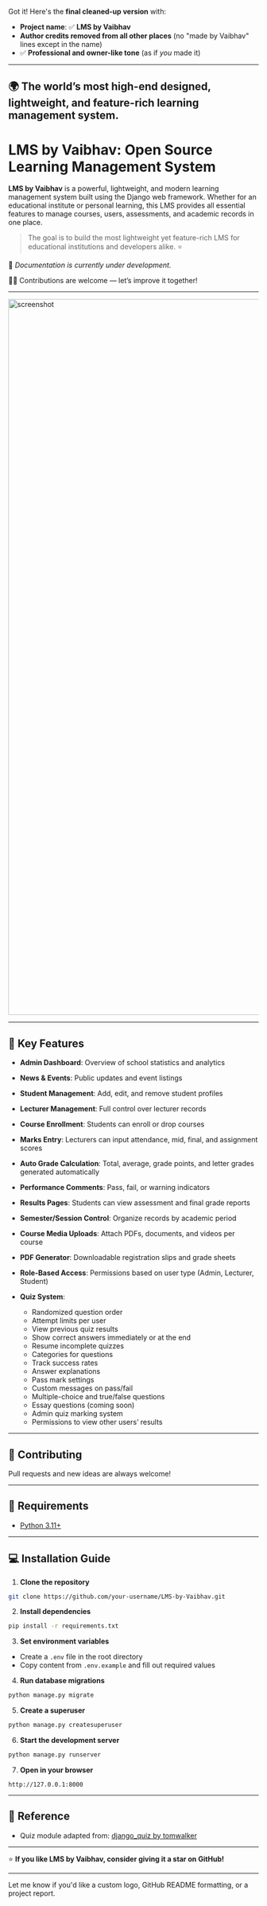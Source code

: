 Got it! Here's the **final cleaned-up version** with:

* **Project name**: ✅ **LMS by Vaibhav**
* **Author credits removed from all other places** (no "made by Vaibhav" lines except in the name)
* ✅ **Professional and owner-like tone** (as if *you* made it)

---

## 🌍 The world’s most high-end designed, lightweight, and feature-rich learning management system.

# **LMS by Vaibhav**: Open Source Learning Management System

**LMS by Vaibhav** is a powerful, lightweight, and modern learning management system built using the Django web framework. Whether for an educational institute or personal learning, this LMS provides all essential features to manage courses, users, assessments, and academic records in one place.

> The goal is to build the most lightweight yet feature-rich LMS for educational institutions and developers alike. ⭐️

📄 *Documentation is currently under development.*

👩‍💻 Contributions are welcome — let’s improve it together!

---

<img width="1440" alt="screenshot" src="https://github.com/officialvayu/lms-image/blob/main/WhatsApp%20Image%202025-07-09%20at%207.15.41%20PM.jpeg">

---

## 🚀 Key Features

* **Admin Dashboard**: Overview of school statistics and analytics
* **News & Events**: Public updates and event listings
* **Student Management**: Add, edit, and remove student profiles
* **Lecturer Management**: Full control over lecturer records
* **Course Enrollment**: Students can enroll or drop courses
* **Marks Entry**: Lecturers can input attendance, mid, final, and assignment scores
* **Auto Grade Calculation**: Total, average, grade points, and letter grades generated automatically
* **Performance Comments**: Pass, fail, or warning indicators
* **Results Pages**: Students can view assessment and final grade reports
* **Semester/Session Control**: Organize records by academic period
* **Course Media Uploads**: Attach PDFs, documents, and videos per course
* **PDF Generator**: Downloadable registration slips and grade sheets
* **Role-Based Access**: Permissions based on user type (Admin, Lecturer, Student)
* **Quiz System**:

  * Randomized question order
  * Attempt limits per user
  * View previous quiz results
  * Show correct answers immediately or at the end
  * Resume incomplete quizzes
  * Categories for questions
  * Track success rates
  * Answer explanations
  * Pass mark settings
  * Custom messages on pass/fail
  * Multiple-choice and true/false questions
  * Essay questions (coming soon)
  * Admin quiz marking system
  * Permissions to view other users’ results

---

## 🤝 Contributing

Pull requests and new ideas are always welcome!

---

## 🔧 Requirements

* [Python 3.11+](https://www.python.org/downloads/)

---

## 💻 Installation Guide

1. **Clone the repository**

```bash
git clone https://github.com/your-username/LMS-by-Vaibhav.git
```

2. **Install dependencies**

```bash
pip install -r requirements.txt
```

3. **Set environment variables**

* Create a `.env` file in the root directory
* Copy content from `.env.example` and fill out required values

4. **Run database migrations**

```bash
python manage.py migrate
```

5. **Create a superuser**

```bash
python manage.py createsuperuser
```

6. **Start the development server**

```bash
python manage.py runserver
```

7. **Open in your browser**

```
http://127.0.0.1:8000
```

---

## 🔗 Reference

* Quiz module adapted from: [django\_quiz by tomwalker](https://github.com/tomwalker/django_quiz)

---

⭐️ **If you like LMS by Vaibhav, consider giving it a star on GitHub!**

---

Let me know if you'd like a custom logo, GitHub README formatting, or a project report.
